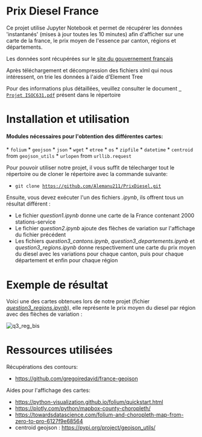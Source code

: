 # Prix Diesel France

<p>Ce projet utilise Jupyter Notebook et permet de récupérer les données 'instantanés' (mises à jour toutes les 10 minutes) afin d'afficher sur une carte de la france, le prix moyen de l'essence par canton, régions et départements.</p>

<p> Les données sont récupérées sur le <a href = "https://www.prix-carburants.gouv.fr/rubrique/opendata/">site du gouvernement français</a></p>
<p> Après téléchargement et décompression des fichiers xlml qui nous intéressent, on trie les données à l'aide d'Element Tree</p>
<p> Pour des informations plus détaillées, veuillez consulter le document <code><a href = "https://github.com/Alemanu211/PrixDiesel/blob/main/Projet%20ISOC631.pdf"> Projet ISOC631.pdf</a></code> présent dans le répertoire</p>


# Installation et utilisation

<h4> Modules nécessaires pour l'obtention des différentes cartes:</h4>
 *  <code>folium</code>
 *  <code>geojson</code>
 *  <code>json</code>
 *  <code>wget</code>
 *  <code>etree</code>
 *  <code>os</code>
 *  <code>zipfile</code>
 *  <code>datetime</code>
 *  <code>centroid</code> from <code>geojson_utils</code>
 *  <code>urlopen</code> from <code>urllib.request</code>


Pour pouvoir utiliser notre projet, il vous suffit de télecharger tout le répertoire ou de cloner le répertoire avec la commande suivante:
 * <code>git clone https://github.com/Alemanu211/PrixDiesel.git</code>

Ensuite, vous devez exécuter l'un des fichiers _.ipynb_, ils offrent tous un résultat différent :
 * Le fichier _question1.ipynb_ donne une carte de la France contenant 2000 stations-service
 * Le fichier _question2.ipynb_ ajoute des flèches de variation sur l'affichage du fichier précédent
 * Les fichiers _question3_cantons.ipynb_, _question3_departements.ipynb_ et _question3_regions.ipynb_ donne respectivement une carte du prix moyen du diesel avec les variations pour chaque canton, puis pour chaque département et enfin pour chaque région


# Exemple de résultat

Voici une des cartes obtenues lors de notre projet (fichier <a href = "https://github.com/Alemanu211/PrixDiesel/blob/main/question3_regions.ipynb">_question3_regions.ipynb_</a>), elle représente le prix moyen du diesel par région avec des flèches de variation :

![q3_reg_bis](https://user-images.githubusercontent.com/93133836/172074128-e99654d4-2b06-466d-8e37-cafbb2a3e184.PNG)


# Ressources utilisées

Récupérations des contours:
 * https://github.com/gregoiredavid/france-geojson

Aides pour l'affichage des cartes:
 * https://python-visualization.github.io/folium/quickstart.html
 * https://plotly.com/python/mapbox-county-choropleth/
 * https://towardsdatascience.com/folium-and-choropleth-map-from-zero-to-pro-6127f9e68564
 * centroid geojson : https://pypi.org/project/geojson_utils/
